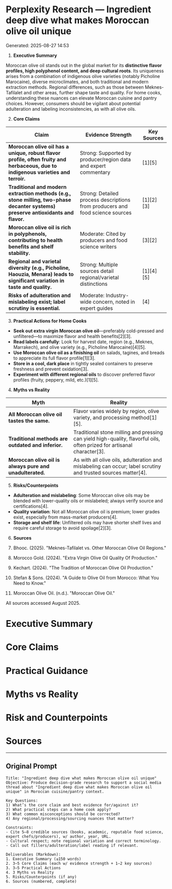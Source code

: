 # Perplexity Research — Ingredient deep dive what makes Moroccan olive oil unique

Generated: 2025-08-27 14:53

1. **Executive Summary**

Moroccan olive oil stands out in the global market for its **distinctive flavor profiles, high polyphenol content, and deep cultural roots**. Its uniqueness arises from a combination of indigenous olive varieties (notably Picholine Marocaine), diverse microclimates, and both traditional and modern extraction methods. Regional differences, such as those between Meknes-Tafilalet and other areas, further shape taste and quality. For home cooks, understanding these nuances can elevate Moroccan cuisine and pantry choices. However, consumers should be vigilant about potential adulteration and labeling inconsistencies, as with all olive oils.

2. **Core Claims**

| Claim | Evidence Strength | Key Sources |
|---|---|---|
| **Moroccan olive oil has a unique, robust flavor profile, often fruity and herbaceous, due to indigenous varieties and terroir.** | Strong: Supported by producer/region data and expert commentary | [1][5] |
| **Traditional and modern extraction methods (e.g., stone milling, two-phase decanter systems) preserve antioxidants and flavor.** | Strong: Detailed process descriptions from producers and food science sources | [1][2][3] |
| **Moroccan olive oil is rich in polyphenols, contributing to health benefits and shelf stability.** | Moderate: Cited by producers and food science writers | [3][2] |
| **Regional and varietal diversity (e.g., Picholine, Haouzia, Menara) leads to significant variation in taste and quality.** | Strong: Multiple sources detail regional/varietal distinctions | [1][4][5] |
| **Risks of adulteration and mislabeling exist; label scrutiny is essential.** | Moderate: Industry-wide concern, noted in expert guides | [4] |

3. **Practical Actions for Home Cooks**

- **Seek out extra virgin Moroccan olive oil**—preferably cold-pressed and unfiltered—to maximize flavor and health benefits[2][3].
- **Read labels carefully**: Look for harvest date, region (e.g., Meknes, Marrakech), and olive variety (e.g., Picholine Marocaine)[4][5].
- **Use Moroccan olive oil as a finishing oil** on salads, tagines, and breads to appreciate its full flavor profile[1][3].
- **Store in a cool, dark place** in tightly sealed containers to preserve freshness and prevent oxidation[3].
- **Experiment with different regional oils** to discover preferred flavor profiles (fruity, peppery, mild, etc.)[1][5].

4. **Myths vs Reality**

| Myth | Reality |
|---|---|
| **All Moroccan olive oil tastes the same.** | Flavor varies widely by region, olive variety, and processing method[1][5]. |
| **Traditional methods are outdated and inferior.** | Traditional stone milling and pressing can yield high-quality, flavorful oils, often prized for artisanal character[3]. |
| **Moroccan olive oil is always pure and unadulterated.** | As with all olive oils, adulteration and mislabeling can occur; label scrutiny and trusted sources matter[4]. |

5. **Risks/Counterpoints**

- **Adulteration and mislabeling**: Some Moroccan olive oils may be blended with lower-quality oils or mislabeled; always verify source and certifications[4].
- **Quality variation**: Not all Moroccan olive oil is premium; lower grades exist, especially from mass-market producers[4].
- **Storage and shelf life**: Unfiltered oils may have shorter shelf lives and require careful storage to avoid spoilage[2][3].

6. **Sources**

1. Bhooc. (2025). "Meknes-Tafilalet vs. Other Moroccan Olive Oil Regions."  
2. Morocco Gold. (2024). "Extra Virgin Olive Oil Quality Of Production."  
3. Kechart. (2024). "The Tradition of Moroccan Olive Oil Production."  
4. Stefan & Sons. (2024). "A Guide to Olive Oil from Morocco: What You Need to Know."  
5. Moroccan Olive Oil. (n.d.). "Moroccan Olive Oil."  

All sources accessed August 2025.

# Executive Summary

# Core Claims

# Practical Guidance

# Myths vs Reality

# Risk and Counterpoints

# Sources

---

## Original Prompt

```text
Title: "Ingredient deep dive what makes Moroccan olive oil unique"
Objective: Produce decision-grade research to support a social media thread about "Ingredient deep dive what makes Moroccan olive oil unique" in Moroccan cuisine/pantry context.

Key Questions:
1) What’s the core claim and best evidence for/against it?
2) What practical steps can a home cook apply?
3) What common misconceptions should be corrected?
4) Any regional/processing/sourcing nuances that matter?

Constraints:
- Cite 5–8 credible sources (books, academic, reputable food science, expert chefs/producers), w/ author, year, URL.
- Cultural respect; note regional variation and correct terminology.
- Call out fillers/adulteration/label reading if relevant.

Deliverables (Markdown):
1. Executive Summary (≤150 words)
2. 3–5 Core Claims (each w/ evidence strength + 1–2 key sources)
3. 3–5 Practical Actions
4. 3 Myths vs Reality
5. Risks/Counterpoints (if any)
6. Sources (numbered, complete)
```